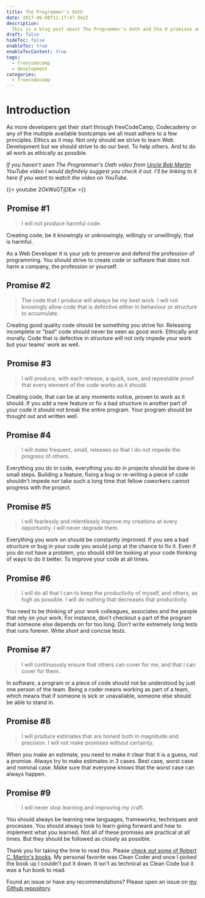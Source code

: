 ```yaml
---
title: The Programmer's Oath
date: 2017-06-08T11:17:47.942Z
description:
  This is a blog post about The Programmer's Oath and the 9 promises any developer should strive to keep.
draft: false
hideToc: false
enableToc: true
enableTocContent: true
tags:
  - freecodecamp
  - development
categories:
  - freecodecamp
---
```


# Introduction

As more developers get their start through freeCodeCamp, Codecademy or any of the multiple available bootcamps we all must adhere to a few principles. Ethics as it may. Not only should we strive to learn Web Development but we should strive to do our best. To help others. And to do all work as ethically as possible.

_If you haven’t seen The Programmer's Oath video from [Uncle Bob Martin](https://en.wikipedia.org/wiki/Robert_C._Martin) YouTube video I would definitely suggest you check it out. I’ll be linking to it here if you want to watch the video on YouTube._

{{< youtube 2OkWsGTjDEw >}}

##  Promise #1

> I will not produce harmful code.

Creating code, be it knowingly or unknowingly, willingly or unwillingly, that is harmful.

As a Web Developer it is your job to preserve and defend the profession of programming. You should strive to create code or software that does not harm a company, the profession or yourself.

## Promise #2

> The code that I produce will always be my best work. I will not knowingly allow code that is defective either in behaviour or structure to accumulate.

Creating good quality code should be something you strive for. Releasing incomplete or "bad" code should never be seen as good work. Ethically and morally. Code that is defective in structure will not only impede your work but your teams’ work as well.

##  Promise #3

> I will produce, with each release, a quick, sure, and repeatable proof that every element of the code works as it should.

Creating code, that can be at any moments notice, proven to work as it should. If you add a new feature or fix a bad structure in another part of your code it should not break the entire program. Your program should be thought out and written well.

## Promise #4

> I will make frequent, small, releases so that I do not impede the progress of others.

Everything you do in code, everything you do in projects should be done in small steps. Building a feature, fixing a bug or re-writing a piece of code shouldn’t impede nor take such a long time that fellow coworkers cannot progress with the project.

##  Promise #5

> I will fearlessly and relentlessly improve my creations at every opportunity. I will never degrade them.

Everything you work on should be constantly improved. If you see a bad structure or bug in your code you would jump at the chance to fix it. Even if you do not have a problem, you should still be looking at your code thinking of ways to do it better. To improve your code at all times.

## Promise #6

> I will do all that I can to keep the productivity of myself, and others, as high as possible. I will do nothing that decreases that productivity.

You need to be thinking of your work colleagues, associates and the people that rely on your work. For instance, don’t checkout a part of the program that someone else depends on for too long. Don’t write extremely long tests that runs forever. Write short and concise tests.

##  Promise #7

> I will continuously ensure that others can cover for me, and that I can cover for them.

In software, a program or a piece of code should not be understood by just one person of the team. Being a coder means working as part of a team, which means that if someone is sick or unavailable, someone else should be able to stand in.

## Promise #8

> I will produce estimates that are honest both in magnitude and precision. I will not make promises without certainty.

When you make an estimate, you need to make it clear that it is a guess, not a promise. Always try to make estimates in 3 cases. Best case, worst case and nominal case. Make sure that everyone knows that the worst case can always happen.

## Promise #9

> I will never stop learning and improving my craft.

You should always be learning new languages, frameworks, techniques and processes. You should always look to learn going forward and how to implement what you learned. Not all of these promises are practical at all times. But they should be followed as closely as possible.

Thank you for taking the time to read this. Please [check out some of Robert C. Martin's books](https://www.goodreads.com/author/show/45372.Robert_C_Martin). My personal favorite was Clean Coder and once I picked the book up I couldn't put it down. It isn't as technical as Clean Code but it was a fun book to read.

Found an issue or have any recommendations? Please open an issue on [my Github repository](https://github.com/Asjas/Personal-Website/issues).
